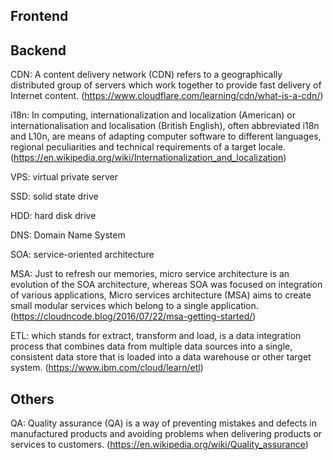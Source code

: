 ## Frontend

## Backend
CDN: A content delivery network (CDN) refers to a geographically distributed group of servers which work together to provide fast delivery of Internet content. (https://www.cloudflare.com/learning/cdn/what-is-a-cdn/)


i18n: In computing, internationalization and localization (American) or internationalisation and localisation (British English), often abbreviated i18n and L10n, are means of adapting computer software to different languages, regional peculiarities and technical requirements of a target locale. (https://en.wikipedia.org/wiki/Internationalization_and_localization)


VPS: virtual private server


SSD: solid state drive


HDD: hard disk drive


DNS: Domain Name System


SOA: service-oriented architecture


MSA: Just to refresh our memories, micro service architecture is an evolution of the SOA architecture, whereas SOA was focused on integration of various applications, Micro services architecture (MSA) aims to create small modular services which belong to a single application. (https://cloudncode.blog/2016/07/22/msa-getting-started/)


ETL: which stands for extract, transform and load, is a data integration process that combines data from multiple data sources into a single, consistent data store that is loaded into a data warehouse or other target system. (https://www.ibm.com/cloud/learn/etl)


## Others

QA: Quality assurance (QA) is a way of preventing mistakes and defects in manufactured products and avoiding problems when delivering products or services to customers. (https://en.wikipedia.org/wiki/Quality_assurance)